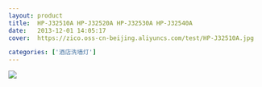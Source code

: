 ```yaml
---
layout: product
title:  HP-J32510A HP-J32520A HP-J32530A HP-J32540A
date:   2013-12-01 14:05:17
cover:	https://zico.oss-cn-beijing.aliyuncs.com/test/HP-J32510A.jpg

categories: ['酒店洗墙灯']
---
```


![](https://zico.oss-cn-beijing.aliyuncs.com/test/rwjjz.png)